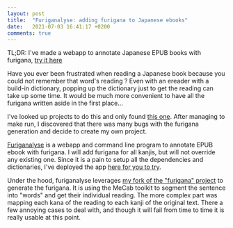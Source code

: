 ```yaml
---
layout: post
title:  "Furiganalyse: adding furigana to Japanese ebooks"
date:   2021-07-03 16:41:17 +0200
comments: true
---
```


TL;DR: I've made a webapp to annotate Japanese EPUB books with furigana, [try it here][furiganalyse-demo]

Have you ever been frustrated when reading a Japanese book because you could not remember that word's reading ?
Even with an ereader with a build-in dictionary, popping up the dictionary just to get the reading can take up some time.
It would be much more convenient to have all the furigana written aside in the first place...

I've looked up projects to do this and only found [this one][furiganalyse-epub].
After managing to make run, I discovered that there was many bugs with the furigana generation and decide to create my own project.

[Furiganalyse][furiganalyse-github] is a webapp and command line program to annotate EPUB ebook with furigana.
I will add furigana for all kanjis, but will not override any existing one.
Since it is a pain to setup all the dependencies and dictionaries, I've deployed the app [here for you to try][furiganalyse-demo].

Under the hood, furiganalyse leverages [my fork of the "furigana" project][itsupera-furigana-github] to generate the furigana.
It is using the MeCab toolkit to segment the sentence into "words" and get their individual reading.
The more complex part was mapping each kana of the reading to each kanji of the original text.
There a few annoying cases to deal with, and though it will fail from time to time it is really usable at this point.

[furiganalyse-demo]: http://furiganalyse.eu-west-3.elasticbeanstalk.com
[furiganalyse-epub]: https://github.com/haoxuany/furiganalize-epub
[furiganalyse-github]: https://github.com/itsupera/furiganalyse
[itsupera-furigana-github]: https://github.com/itsupera/furigana